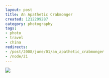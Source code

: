 ```yaml
--- 
layout: post
title: An Apathetic Crabmonger
created: 1212299287
category: photography
tags:
- photo
- travel
- china
redirects:
- /post/2008/june/01/an_apathetic_crabmonger
- /node/21
---
```

<a href="http://gallery.johndbritton.com/v/2008/china/beijing/john/downtown_with_cure_ivor_and_wei/IMG_0915.JPG.html"><img src="http://gallery.johndbritton.com/d/47035-3/IMG_0915.JPG" /></a>
